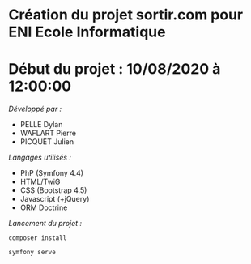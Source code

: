 # Création du projet sortir.com pour ENI Ecole Informatique
# Début du projet : 10/08/2020 à 12:00:00

_Développé par :_
- PELLE Dylan
- WAFLART Pierre
- PICQUET Julien

_Langages utilisés :_
- PhP (Symfony 4.4)
- HTML/TwiG
- CSS (Bootstrap 4.5)
- Javascript (+jQuery)
- ORM Doctrine

_Lancement du projet :_

`composer install`

`symfony serve`
